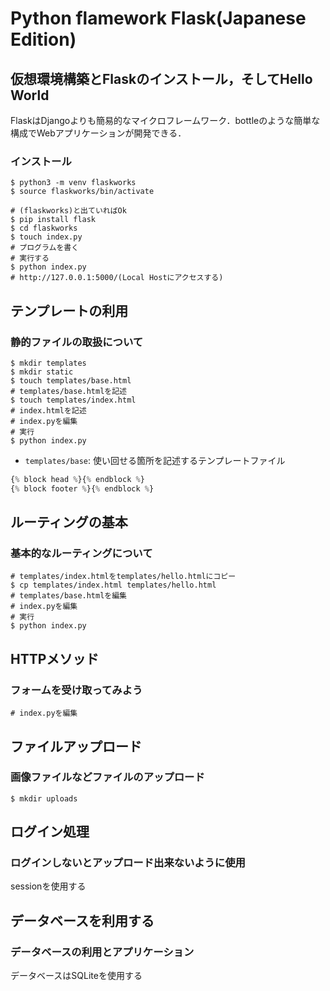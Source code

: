 # Python flamework Flask(Japanese Edition)

## 仮想環境構築とFlaskのインストール，そしてHello World

FlaskはDjangoよりも簡易的なマイクロフレームワーク．bottleのような簡単な構成でWebアプリケーションが開発できる．

### インストール

```shell
$ python3 -m venv flaskworks
$ source flaskworks/bin/activate

# (flaskworks)と出ていればOk
$ pip install flask
$ cd flaskworks
$ touch index.py
# プログラムを書く
# 実行する
$ python index.py
# http://127.0.0.1:5000/(Local Hostにアクセスする)
```

## テンプレートの利用

### 静的ファイルの取扱について

```shell
$ mkdir templates
$ mkdir static
$ touch templates/base.html
# templates/base.htmlを記述
$ touch templates/index.html
# index.htmlを記述
# index.pyを編集
# 実行
$ python index.py
```

- `templates/base`: 使い回せる箇所を記述するテンプレートファイル

```python
{% block head %}{% endblock %}
{% block footer %}{% endblock %}
```

## ルーティングの基本

### 基本的なルーティングについて

```shell
# templates/index.htmlをtemplates/hello.htmlにコピー
$ cp templates/index.html templates/hello.html
# templates/base.htmlを編集
# index.pyを編集
# 実行
$ python index.py
```

## HTTPメソッド

### フォームを受け取ってみよう

```shell
# index.pyを編集
```

## ファイルアップロード

### 画像ファイルなどファイルのアップロード

```shell
$ mkdir uploads
```

## ログイン処理

### ログインしないとアップロード出来ないように使用

sessionを使用する

## データベースを利用する

### データベースの利用とアプリケーション

データベースはSQLiteを使用する
